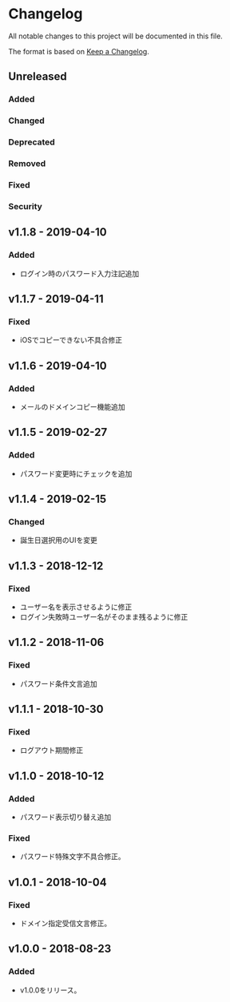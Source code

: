 # Changelog

All notable changes to this project will be documented in this file.

The format is based on [Keep a Changelog](http://keepachangelog.com/).

## Unreleased

### Added

### Changed

### Deprecated

### Removed

### Fixed

### Security

## v1.1.8 - 2019-04-10
### Added
- ログイン時のパスワード入力注記追加

## v1.1.7 - 2019-04-11
### Fixed
- iOSでコピーできない不具合修正

## v1.1.6 - 2019-04-10
### Added
- メールのドメインコピー機能追加

## v1.1.5 - 2019-02-27
### Added
- パスワード変更時にチェックを追加

## v1.1.4 - 2019-02-15
### Changed
- 誕生日選択用のUIを変更

## v1.1.3 - 2018-12-12
### Fixed
- ユーザー名を表示させるように修正
- ログイン失敗時ユーザー名がそのまま残るように修正

## v1.1.2 - 2018-11-06
### Fixed
- パスワード条件文言追加

## v1.1.1 - 2018-10-30
### Fixed
- ログアウト期間修正

## v1.1.0 - 2018-10-12
### Added
- パスワード表示切り替え追加
### Fixed
- パスワード特殊文字不具合修正。

## v1.0.1 - 2018-10-04
### Fixed
- ドメイン指定受信文言修正。

## v1.0.0 - 2018-08-23
### Added
- v1.0.0をリリース。
